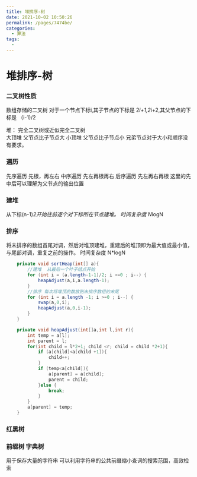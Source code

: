 ```yaml
---
title: 堆排序-树
date: 2021-10-02 10:50:26
permalink: /pages/7474be/
categories:
  - 算法
tags:
  - 
---
```

# 堆排序-树
### 二叉树性质
数组存储的二叉树 对于一个节点下标i,其子节点的下标是 2*i+1,2*i+2,其父节点的下标是 （i-1)/2 

堆： 完全二叉树或近似完全二叉树  
大顶堆 父节点比子节点大
小顶堆 父节点比子节点小
兄弟节点对于大小和顺序没有要求。


### 遍历
先序遍历 先根，再左右 
中序遍历 先左再根再右
后序遍历 先左再右再根
这里的先中后可以理解为父节点的输出位置

### 建堆
从下标(n-1)*2开始往前逐个对下标所在节点建堆。 时间复杂度 N*logN

### 排序 
将未排序的数组首尾对调，然后对堆顶建堆，重建后的堆顶即为最大值或最小值，与尾部对调，重复之前的操作。 时间复杂度 N*logN

```java
	private void sortHeap(int[] a){
		//建堆  从最后一个叶子结点开始
		for (int i = (a.length-1-1)/2; i >=0 ; i--) {
			heapAdjust(a,i,a.length-1);
		}
		//排序 每次将堆顶的数放到未排序数组的末尾
		for (int i = a.length -1; i >=0 ; i--) {
			swap(a,0,i);
			heapAdjust(a,0,i-1);
		}
	}

	private void heapAdjust(int[]a,int l,int r){
		int temp = a[l];
		int parent = l;
		for(int child = l*2+1; child <r; child = child *2+1){
			if (a[child]<a[child +1]){
				child++;
			}
			if (temp<a[child]){
				a[parent] = a[child];
				parent = child;
			}else {
				break;
			}
		}
		a[parent] = temp;
	}
```

### 红黑树



### 前缀树 字典树
用于保存大量的字符串  可以利用字符串的公共前缀缩小查词的搜索范围，高效检索

